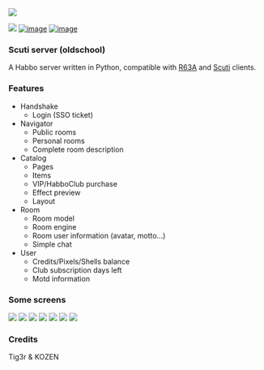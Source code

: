 ![](https://zupimages.net/up/20/26/jo6y.png)

[![](https://dcbadge.vercel.app/api/server/tKXnzSR?style=flat&theme=plastic)](https://discord.gg/tKXnzSR)
[![image](https://img.shields.io/badge/version-not%20stable-red)]()
[![image](https://img.shields.io/badge/info-do%20not%20use%20in%20production-orange)]()

### Scuti server (oldschool)
A Habbo server written in Python, compatible with [R63A](https://github.com/QGarot/scuti-web-oldschool/) and [Scuti](https://github.com/kozennnn/scuti-renderer) clients.

### Features

- Handshake
  - Login (SSO ticket)
- Navigator
  - Public rooms
  - Personal rooms
  - Complete room description
- Catalog
  - Pages
  - Items
  - VIP/HabboClub purchase
  - Effect preview
  - Layout
- Room
  - Room model
  - Room engine
  - Room user information (avatar, motto...)
  - Simple chat
- User
  - Credits/Pixels/Shells balance
  - Club subscription days left
  - Motd information

### Some screens

![](https://i.goopics.net/113h3u.png)
![](https://i.goopics.net/4vn1s3.png)
![](https://i.goopics.net/rebos8.png)
![](https://i.goopics.net/ggefv4.png)
![](https://i.goopics.net/8erlf3.png)
![](https://i.goopics.net/2oxuud.png)
![](https://i.goopics.net/kn2q97.png)


### Credits
Tig3r & KOZEN